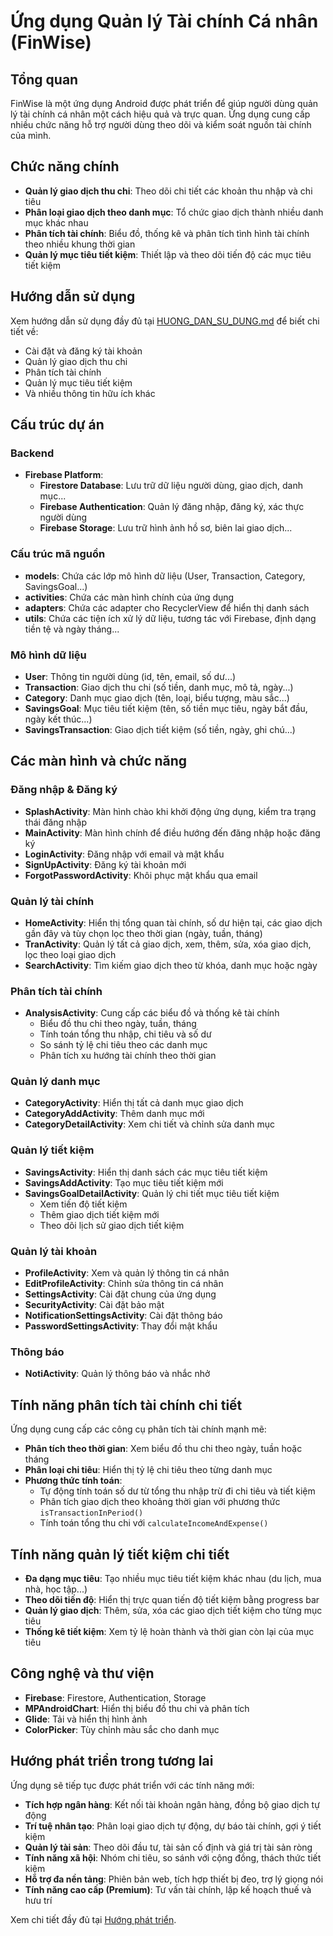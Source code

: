 # Ứng dụng Quản lý Tài chính Cá nhân (FinWise)

## Tổng quan
FinWise là một ứng dụng Android được phát triển để giúp người dùng quản lý tài chính cá nhân một cách hiệu quả và trực quan. Ứng dụng cung cấp nhiều chức năng hỗ trợ người dùng theo dõi và kiểm soát nguồn tài chính của mình.

## Chức năng chính
- **Quản lý giao dịch thu chi**: Theo dõi chi tiết các khoản thu nhập và chi tiêu
- **Phân loại giao dịch theo danh mục**: Tổ chức giao dịch thành nhiều danh mục khác nhau
- **Phân tích tài chính**: Biểu đồ, thống kê và phân tích tình hình tài chính theo nhiều khung thời gian
- **Quản lý mục tiêu tiết kiệm**: Thiết lập và theo dõi tiến độ các mục tiêu tiết kiệm

## Hướng dẫn sử dụng
Xem hướng dẫn sử dụng đầy đủ tại [HUONG_DAN_SU_DUNG.md](./HUONG_DAN_SU_DUNG.md) để biết chi tiết về:
- Cài đặt và đăng ký tài khoản
- Quản lý giao dịch thu chi
- Phân tích tài chính
- Quản lý mục tiêu tiết kiệm
- Và nhiều thông tin hữu ích khác

## Cấu trúc dự án

### Backend
- **Firebase Platform**:
  - **Firestore Database**: Lưu trữ dữ liệu người dùng, giao dịch, danh mục...
  - **Firebase Authentication**: Quản lý đăng nhập, đăng ký, xác thực người dùng
  - **Firebase Storage**: Lưu trữ hình ảnh hồ sơ, biên lai giao dịch...

### Cấu trúc mã nguồn
- **models**: Chứa các lớp mô hình dữ liệu (User, Transaction, Category, SavingsGoal...)
- **activities**: Chứa các màn hình chính của ứng dụng
- **adapters**: Chứa các adapter cho RecyclerView để hiển thị danh sách
- **utils**: Chứa các tiện ích xử lý dữ liệu, tương tác với Firebase, định dạng tiền tệ và ngày tháng...

### Mô hình dữ liệu
- **User**: Thông tin người dùng (id, tên, email, số dư...)
- **Transaction**: Giao dịch thu chi (số tiền, danh mục, mô tả, ngày...)
- **Category**: Danh mục giao dịch (tên, loại, biểu tượng, màu sắc...)
- **SavingsGoal**: Mục tiêu tiết kiệm (tên, số tiền mục tiêu, ngày bắt đầu, ngày kết thúc...)
- **SavingsTransaction**: Giao dịch tiết kiệm (số tiền, ngày, ghi chú...)

## Các màn hình và chức năng

### Đăng nhập & Đăng ký
- **SplashActivity**: Màn hình chào khi khởi động ứng dụng, kiểm tra trạng thái đăng nhập
- **MainActivity**: Màn hình chính để điều hướng đến đăng nhập hoặc đăng ký
- **LoginActivity**: Đăng nhập với email và mật khẩu
- **SignUpActivity**: Đăng ký tài khoản mới
- **ForgotPasswordActivity**: Khôi phục mật khẩu qua email

### Quản lý tài chính
- **HomeActivity**: Hiển thị tổng quan tài chính, số dư hiện tại, các giao dịch gần đây và tùy chọn lọc theo thời gian (ngày, tuần, tháng)
- **TranActivity**: Quản lý tất cả giao dịch, xem, thêm, sửa, xóa giao dịch, lọc theo loại giao dịch
- **SearchActivity**: Tìm kiếm giao dịch theo từ khóa, danh mục hoặc ngày

### Phân tích tài chính
- **AnalysisActivity**: Cung cấp các biểu đồ và thống kê tài chính
  - Biểu đồ thu chi theo ngày, tuần, tháng
  - Tính toán tổng thu nhập, chi tiêu và số dư
  - So sánh tỷ lệ chi tiêu theo các danh mục
  - Phân tích xu hướng tài chính theo thời gian

### Quản lý danh mục
- **CategoryActivity**: Hiển thị tất cả danh mục giao dịch
- **CategoryAddActivity**: Thêm danh mục mới
- **CategoryDetailActivity**: Xem chi tiết và chỉnh sửa danh mục

### Quản lý tiết kiệm
- **SavingsActivity**: Hiển thị danh sách các mục tiêu tiết kiệm
- **SavingsAddActivity**: Tạo mục tiêu tiết kiệm mới
- **SavingsGoalDetailActivity**: Quản lý chi tiết mục tiêu tiết kiệm
  - Xem tiến độ tiết kiệm
  - Thêm giao dịch tiết kiệm mới
  - Theo dõi lịch sử giao dịch tiết kiệm

### Quản lý tài khoản
- **ProfileActivity**: Xem và quản lý thông tin cá nhân
- **EditProfileActivity**: Chỉnh sửa thông tin cá nhân
- **SettingsActivity**: Cài đặt chung của ứng dụng
- **SecurityActivity**: Cài đặt bảo mật
- **NotificationSettingsActivity**: Cài đặt thông báo
- **PasswordSettingsActivity**: Thay đổi mật khẩu

### Thông báo
- **NotiActivity**: Quản lý thông báo và nhắc nhở

## Tính năng phân tích tài chính chi tiết
Ứng dụng cung cấp các công cụ phân tích tài chính mạnh mẽ:
- **Phân tích theo thời gian**: Xem biểu đồ thu chi theo ngày, tuần hoặc tháng
- **Phân loại chi tiêu**: Hiển thị tỷ lệ chi tiêu theo từng danh mục
- **Phương thức tính toán**: 
  - Tự động tính toán số dư từ tổng thu nhập trừ đi chi tiêu và tiết kiệm
  - Phân tích giao dịch theo khoảng thời gian với phương thức `isTransactionInPeriod()`
  - Tính toán tổng thu chi với `calculateIncomeAndExpense()`

## Tính năng quản lý tiết kiệm chi tiết
- **Đa dạng mục tiêu**: Tạo nhiều mục tiêu tiết kiệm khác nhau (du lịch, mua nhà, học tập...)
- **Theo dõi tiến độ**: Hiển thị trực quan tiến độ tiết kiệm bằng progress bar
- **Quản lý giao dịch**: Thêm, sửa, xóa các giao dịch tiết kiệm cho từng mục tiêu
- **Thống kê tiết kiệm**: Xem tỷ lệ hoàn thành và thời gian còn lại của mục tiêu

## Công nghệ và thư viện
- **Firebase**: Firestore, Authentication, Storage
- **MPAndroidChart**: Hiển thị biểu đồ thu chi và phân tích
- **Glide**: Tải và hiển thị hình ảnh
- **ColorPicker**: Tùy chỉnh màu sắc cho danh mục

## Hướng phát triển trong tương lai
Ứng dụng sẽ tiếp tục được phát triển với các tính năng mới:

- **Tích hợp ngân hàng**: Kết nối tài khoản ngân hàng, đồng bộ giao dịch tự động
- **Trí tuệ nhân tạo**: Phân loại giao dịch tự động, dự báo tài chính, gợi ý tiết kiệm
- **Quản lý tài sản**: Theo dõi đầu tư, tài sản cố định và giá trị tài sản ròng
- **Tính năng xã hội**: Nhóm chi tiêu, so sánh với cộng đồng, thách thức tiết kiệm
- **Hỗ trợ đa nền tảng**: Phiên bản web, tích hợp thiết bị đeo, trợ lý giọng nói
- **Tính năng cao cấp (Premium)**: Tư vấn tài chính, lập kế hoạch thuế và hưu trí

Xem chi tiết đầy đủ tại [Hướng phát triển](./HUONG_DAN_SU_DUNG.md#10-hướng-phát-triển-trong-tương-lai).
